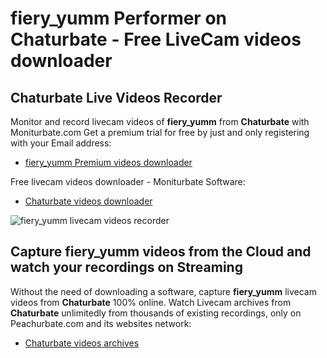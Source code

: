# fiery_yumm Performer on Chaturbate - Free LiveCam videos downloader

## Chaturbate Live Videos Recorder

Monitor and record livecam videos of **fiery_yumm** from **Chaturbate** with Moniturbate.com
Get a premium trial for free by just and only registering with your Email address:
* [fiery_yumm Premium videos downloader](https://moniturbate.com/request-demo-licence-key.html)

Free livecam videos downloader - Moniturbate Software:
* [Chaturbate videos downloader](https://moniturbate.com/moniturbate-download-software.html)

![fiery_yumm livecam videos recorder](https://peachurnet.com/templates/moniturbate-software.png)


## Capture fiery_yumm videos from the Cloud and watch your recordings on Streaming

Without the need of downloading a software, capture **fiery_yumm** livecam videos from **Chaturbate** 100% online.
Watch Livecam archives from **Chaturbate** unlimitedly from thousands of existing recordings, only on Peachurbate.com and its websites network:
* [Chaturbate videos archives](https://peachurnet.com/)